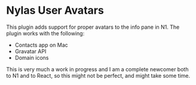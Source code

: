 # Nylas User Avatars
This plugin adds support for proper avatars to the info pane in N1. The plugin works with the following: 

* Contacts app on Mac
* Gravatar API
* Domain icons

This is very much a work in progress and I am a complete newcomer both to N1 and to React, so this might not be perfect, and might take some time. 
